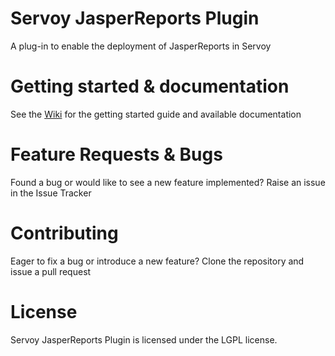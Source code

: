 # Servoy JasperReports Plugin

A plug-in to enable the deployment of JasperReports in Servoy

# Getting started & documentation

See the [Wiki](https://github.com/Servoy/servoy_jasperreports/wiki) for the getting started guide and available documentation

# Feature Requests & Bugs

Found a bug or would like to see a new feature implemented? Raise an issue in the Issue Tracker

# Contributing

Eager to fix a bug or introduce a new feature? Clone the repository and issue a pull request

# License

Servoy JasperReports Plugin is licensed under the LGPL license.

